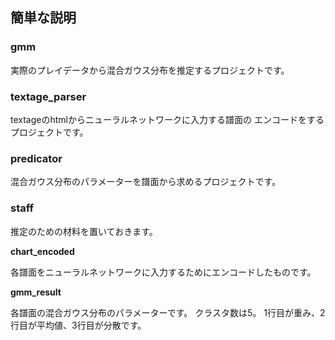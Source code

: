 ## 簡単な説明

### gmm

実際のプレイデータから混合ガウス分布を推定するプロジェクトです。

### textage_parser

textageのhtmlからニューラルネットワークに入力する譜面の
エンコードをするプロジェクトです。

### predicator

混合ガウス分布のパラメーターを譜面から求めるプロジェクトです。

### staff

推定のための材料を置いておきます。

**chart_encoded**

各譜面をニューラルネットワークに入力するためにエンコードしたものです。

**gmm_result**

各譜面の混合ガウス分布のパラメーターです。
クラスタ数は5。
1行目が重み、2行目が平均値、3行目が分散です。
